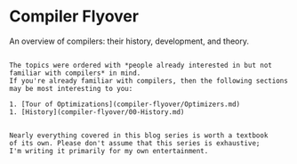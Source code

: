 
# Compiler Flyover

An overview of compilers: their history, development, and theory.

~~~ admonish tip

The topics were ordered with *people already interested in but not familiar with compilers* in mind.
If you're already familiar with compilers, then the following sections may be most interesting to you:

1. [Tour of Optimizations](compiler-flyover/Optimizers.md)
1. [History](compiler-flyover/00-History.md)
~~~

~~~admonish tip

Nearly everything covered in this blog series is worth a textbook
of its own. Please don't assume that this series is exhaustive;
I'm writing it primarily for my own entertainment.

~~~

<!--
https://www.spec.org/cpu2017/Docs/benchmarks/557.xz_r.html
https://www.spec.org/cpu2017/Docs/index.html#intrate
https://www.spec.org/sources/cpu2017/1.1.8/modified/
-->
